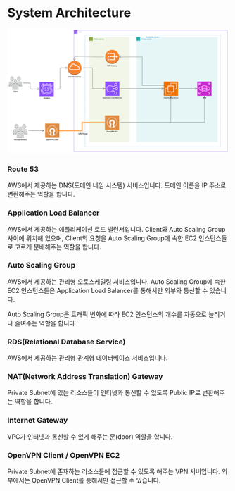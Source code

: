 # System Architecture

![system_architecture](media/system_architecture_250829.png)

### Route 53
AWS에서 제공하는 DNS(도메인 네임 시스템) 서비스입니다.
도메인 이름을 IP 주소로 변환해주는 역할을 합니다.

### Application Load Balancer

AWS에서 제공하는 애플리케이션 로드 밸런서입니다.
Client와 Auto Scaling Group 사이에 위치해 있으며, 
Client의 요청을 Auto Scaling Group에 속한 EC2 인스턴스들로 고르게 분배해주는 역할을 합니다.

### Auto Scaling Group
AWS에서 제공하는 관리형 오토스케일링 서비스입니다.
Auto Scaling Group에 속한 EC2 인스턴스들은 Application Load Balancer를 통해서만 외부와 통신할 수 있습니다.

Auto Scaling Group은 트래픽 변화에 따라 EC2 인스턴스의 개수를 자동으로 늘리거나 줄여주는 역할을 합니다.

### RDS(Relational Database Service)
AWS에서 제공하는 관리형 관계형 데이터베이스 서비스입니다.

### NAT(Network Address Translation) Gateway
Private Subnet에 있는 리소스들이 인터넷과 통신할 수 있도록 Public IP로 변환해주는 역할을 합니다.

### Internet Gateway
VPC가 인터넷과 통신할 수 있게 해주는 문(door) 역할을 합니다.

### OpenVPN Client / OpenVPN EC2
Private Subnet에 존재하는 리소스들에 접근할 수 있도록 해주는 VPN 서버입니다.
외부에서는 OpenVPN Client를 통해서만 접근할 수 있습니다.
